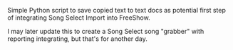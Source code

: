 Simple Python script to save copied text to text docs as potential first step of integrating Song Select Import into FreeShow. 

I may later update this to create a Song Select song "grabber" with reporting integrating, but that's for another day. 
